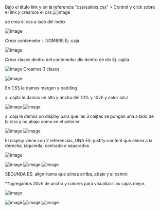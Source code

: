 Bajo el titulo
link y en la referencia "css/estilos.css"   > Control y click sobre el link y creamos el css
![image](https://user-images.githubusercontent.com/113804525/206876303-52c00360-3ac1-4309-a046-c5f00cd8b665.png)

se crea el css a lado del index

![image](https://user-images.githubusercontent.com/113804525/206876316-58358a2e-71d9-4900-bf7c-efec7346aa9c.png)


Crear contenedor : .NOMBRE   Ej .caja

![image](https://user-images.githubusercontent.com/113804525/206876456-6494694c-2798-4215-a141-32cb1c2eb2dd.png)

Crear clases dentro del contenedor div dentro de div Ej .cajita

![image](https://user-images.githubusercontent.com/113804525/206876514-31743602-2f06-46ce-8392-38c916b6e066.png)
Creamos 3 clases

![image](https://user-images.githubusercontent.com/113804525/206876526-1ff0e0ff-f86d-45d9-8873-55e0544cf4aa.png)

En CSS le damos margen y padding

a .cajita le damos un alto y ancho del 10% y 10vh y color azul 

![image](https://user-images.githubusercontent.com/113804525/206876758-1904196b-1ce6-49c4-a22f-c7a26fd3a4f7.png)
![image](https://user-images.githubusercontent.com/113804525/206876764-150521f2-fe7d-4c8a-8828-1a122f1a331a.png)

a .caja le damos un display para que las 3 caijtas se pongan una a lado de la otra y no abajo como en el anterior

![image](https://user-images.githubusercontent.com/113804525/206876831-e4205bd6-c27b-4240-b48f-6ee2ab1bb249.png)
![image](https://user-images.githubusercontent.com/113804525/206876835-980ed702-d4a8-4d28-956e-b54345b5a4a3.png)

El display viene con 2 referencias, 
UNA ES: justify-content que alinea a la derecha, izquierda, centrado o separados

![image](https://user-images.githubusercontent.com/113804525/206877227-53fab6e7-7a89-44b4-a1ca-d8688d1a7220.png)

![image](https://user-images.githubusercontent.com/113804525/206877236-bff2f57e-2813-45d1-8f4d-f0d5f161f361.png)
![image](https://user-images.githubusercontent.com/113804525/206877240-e970279e-28c3-4c1d-b2f6-bf61fbeee971.png)
![image](https://user-images.githubusercontent.com/113804525/206877245-036e04f1-c71b-4fed-839c-c10f7e88da46.png)

SEGUNDA ES: align-items que alinea arriba, abajo y al centro

**agregamos 30vh de ancho y colores para visualizar las cajas mejor.

![image](https://user-images.githubusercontent.com/113804525/206877731-e7f32520-b0e7-4dc4-a2cd-2756f7db735b.png)

![image](https://user-images.githubusercontent.com/113804525/206877737-f856a3b2-34e4-466d-90d9-d71d0f6efd2c.png)
![image](https://user-images.githubusercontent.com/113804525/206877743-cdba0750-00f1-46f4-bffb-c1af59e8b56d.png)
![image](https://user-images.githubusercontent.com/113804525/206877768-903a93fa-6598-4a45-9737-fb3b86578e40.png)





